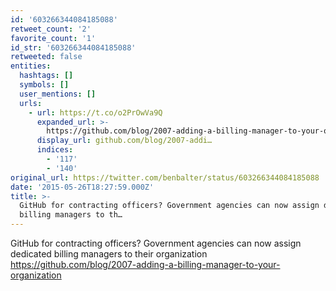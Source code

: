 ```yaml
---
id: '603266344084185088'
retweet_count: '2'
favorite_count: '1'
id_str: '603266344084185088'
retweeted: false
entities:
  hashtags: []
  symbols: []
  user_mentions: []
  urls:
    - url: https://t.co/o2PrOwVa9Q
      expanded_url: >-
        https://github.com/blog/2007-adding-a-billing-manager-to-your-organization
      display_url: github.com/blog/2007-addi…
      indices:
        - '117'
        - '140'
original_url: https://twitter.com/benbalter/status/603266344084185088
date: '2015-05-26T18:27:59.000Z'
title: >-
  GitHub for contracting officers? Government agencies can now assign dedicated
  billing managers to th…
---
```


GitHub for contracting officers? Government agencies can now assign dedicated billing managers to their organization https://github.com/blog/2007-adding-a-billing-manager-to-your-organization